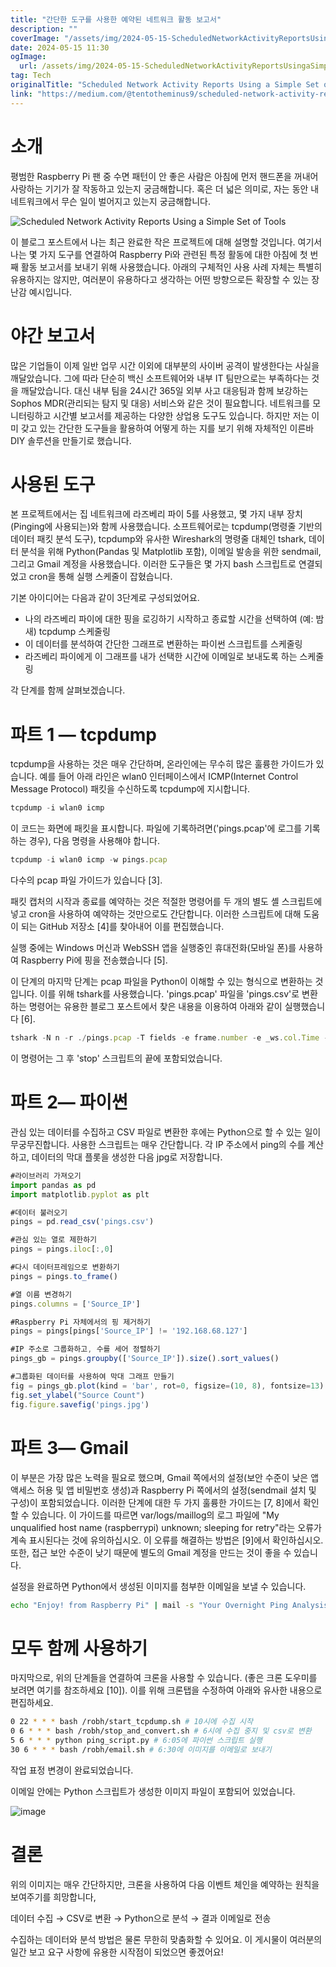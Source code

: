 ```yaml
---
title: "간단한 도구를 사용한 예약된 네트워크 활동 보고서"
description: ""
coverImage: "/assets/img/2024-05-15-ScheduledNetworkActivityReportsUsingaSimpleSetofTools_0.png"
date: 2024-05-15 11:30
ogImage: 
  url: /assets/img/2024-05-15-ScheduledNetworkActivityReportsUsingaSimpleSetofTools_0.png
tag: Tech
originalTitle: "Scheduled Network Activity Reports Using a Simple Set of Tools"
link: "https://medium.com/@tentotheminus9/scheduled-network-activity-reports-using-a-simple-set-of-tools-646367b22c33"
---
```



# 소개

평범한 Raspberry Pi 팬 중 수면 패턴이 안 좋은 사람은 아침에 먼저 핸드폰을 꺼내어 사랑하는 기기가 잘 작동하고 있는지 궁금해합니다. 혹은 더 넓은 의미로, 자는 동안 내 네트워크에서 무슨 일이 벌어지고 있는지 궁금해합니다.

![Scheduled Network Activity Reports Using a Simple Set of Tools](/assets/img/2024-05-15-ScheduledNetworkActivityReportsUsingaSimpleSetofTools_0.png)

이 블로그 포스트에서 나는 최근 완료한 작은 프로젝트에 대해 설명할 것입니다. 여기서 나는 몇 가지 도구를 연결하여 Raspberry Pi와 관련된 특정 활동에 대한 아침에 첫 번째 활동 보고서를 보내기 위해 사용했습니다. 아래의 구체적인 사용 사례 자체는 특별히 유용하지는 않지만, 여러분이 유용하다고 생각하는 어떤 방향으로든 확장할 수 있는 장난감 예시입니다.



# 야간 보고서

많은 기업들이 이제 일반 업무 시간 이외에 대부분의 사이버 공격이 발생한다는 사실을 깨달았습니다. 그에 따라 단순히 백신 소프트웨어와 내부 IT 팀만으로는 부족하다는 것을 깨달았습니다. 대신 내부 팀을 24시간 365일 외부 사고 대응팀과 함께 보강하는 Sophos MDR(관리되는 탐지 및 대응) 서비스와 같은 것이 필요합니다. 네트워크를 모니터링하고 시간별 보고서를 제공하는 다양한 상업용 도구도 있습니다. 하지만 저는 이미 갖고 있는 간단한 도구들을 활용하여 어떻게 하는 지를 보기 위해 자체적인 이른바 DIY 솔루션을 만들기로 했습니다.

# 사용된 도구

본 프로젝트에서는 집 네트워크에 라즈베리 파이 5를 사용했고, 몇 가지 내부 장치(Pinging에 사용되는)와 함께 사용했습니다. 소프트웨어로는 tcpdump(명령줄 기반의 데이터 패킷 분석 도구), tcpdump와 유사한 Wireshark의 명령줄 대체인 tshark, 데이터 분석을 위해 Python(Pandas 및 Matplotlib 포함), 이메일 발송을 위한 sendmail, 그리고 Gmail 계정을 사용했습니다. 이러한 도구들은 몇 가지 bash 스크립트로 연결되었고 cron을 통해 실행 스케줄이 잡혔습니다.



기본 아이디어는 다음과 같이 3단계로 구성되었어요.

- 나의 라즈베리 파이에 대한 핑을 로깅하기 시작하고 종료할 시간을 선택하여 (예: 밤새) tcpdump 스케줄링
- 이 데이터를 분석하여 간단한 그래프로 변환하는 파이썬 스크립트를 스케줄링
- 라즈베리 파이에게 이 그래프를 내가 선택한 시간에 이메일로 보내도록 하는 스케줄링

각 단계를 함께 살펴보겠습니다.

# 파트 1 — tcpdump



tcpdump을 사용하는 것은 매우 간단하며, 온라인에는 무수히 많은 훌륭한 가이드가 있습니다. 예를 들어 아래 라인은 wlan0 인터페이스에서 ICMP(Internet Control Message Protocol) 패킷을 수신하도록 tcpdump에 지시합니다.

```js
tcpdump -i wlan0 icmp
```

이 코드는 화면에 패킷을 표시합니다. 파일에 기록하려면('pings.pcap'에 로그를 기록하는 경우), 다음 명령을 사용해야 합니다.

```js
tcpdump -i wlan0 icmp -w pings.pcap
```



다수의 pcap 파일 가이드가 있습니다 [3].

패킷 캡처의 시작과 종료를 예약하는 것은 적절한 명령어를 두 개의 별도 셸 스크립트에 넣고 cron을 사용하여 예약하는 것만으로도 간단합니다. 이러한 스크립트에 대해 도움이 되는 GitHub 저장소 [4]를 찾아내어 이를 편집했습니다.

실행 중에는 Windows 머신과 WebSSH 앱을 실행중인 휴대전화(모바일 폰)를 사용하여 Raspberry Pi에 핑을 전송했습니다 [5].

이 단계의 마지막 단계는 pcap 파일을 Python이 이해할 수 있는 형식으로 변환하는 것입니다. 이를 위해 tshark를 사용했습니다. 'pings.pcap' 파일을 'pings.csv'로 변환하는 명령어는 유용한 블로그 포스트에서 찾은 내용을 이용하여 아래와 같이 실행했습니다 [6].



```js
tshark -N n -r ./pings.pcap -T fields -e frame.number -e _ws.col.Time -e _ws.col.Source -e _ws.col.Destination -e _ws.col.Protocol -e _ws.col.Length -e _ws.col.Info -e tcp.seq -e ip.ttl -E header=y -E separator=, > pings.csv
```

이 명령어는 그 후 'stop' 스크립트의 끝에 포함되었습니다.

# 파트 2— 파이썬

관심 있는 데이터를 수집하고 CSV 파일로 변환한 후에는 Python으로 할 수 있는 일이 무궁무진합니다. 사용한 스크립트는 매우 간단합니다. 각 IP 주소에서 ping의 수를 계산하고, 데이터의 막대 플롯을 생성한 다음 jpg로 저장합니다.



```js
#라이브러리 가져오기
import pandas as pd
import matplotlib.pyplot as plt

#데이터 불러오기
pings = pd.read_csv('pings.csv')

#관심 있는 열로 제한하기
pings = pings.iloc[:,0]

#다시 데이터프레임으로 변환하기
pings = pings.to_frame()

#열 이름 변경하기
pings.columns = ['Source_IP']

#Raspberry Pi 자체에서의 핑 제거하기
pings = pings[pings['Source_IP'] != '192.168.68.127']

#IP 주소로 그룹화하고, 수를 세어 정렬하기
pings_gb = pings.groupby(['Source_IP']).size().sort_values()

#그룹화된 데이터를 사용하여 막대 그래프 만들기
fig = pings_gb.plot(kind = 'bar', rot=0, figsize=(10, 8), fontsize=13)
fig.set_ylabel("Source Count")
fig.figure.savefig('pings.jpg')
```

# 파트 3— Gmail

이 부분은 가장 많은 노력을 필요로 했으며, Gmail 쪽에서의 설정(보안 수준이 낮은 앱 액세스 허용 및 앱 비밀번호 생성)과 Raspberry Pi 쪽에서의 설정(sendmail 설치 및 구성)이 포함되었습니다. 이러한 단계에 대한 두 가지 훌륭한 가이드는 [7, 8]에서 확인할 수 있습니다. 이 가이드를 따르면 var/logs/maillog의 로그 파일에 "My unqualified host name (raspberrypi) unknown; sleeping for retry"라는 오류가 계속 표시된다는 것에 유의하십시오. 이 오류를 해결하는 방법은 [9]에서 확인하십시오. 또한, 접근 보안 수준이 낮기 때문에 별도의 Gmail 계정을 만드는 것이 좋을 수 있습니다.

설정을 완료하면 Python에서 생성된 이미지를 첨부한 이메일을 보낼 수 있습니다.




```bash
echo "Enjoy! from Raspberry Pi" | mail -s "Your Overnight Ping Analysis!" [내 주 이메일 주소] -A pings.jpg
```

# 모두 함께 사용하기

마지막으로, 위의 단계들을 연결하여 크론을 사용할 수 있습니다. (좋은 크론 도우미를 보려면 여기를 참조하세요 [10]). 이를 위해 크론탭을 수정하여 아래와 유사한 내용으로 편집하세요.

```bash
0 22 * * * bash /robh/start_tcpdump.sh # 10시에 수집 시작
0 6 * * * bash /robh/stop_and_convert.sh # 6시에 수집 중지 및 csv로 변환
5 6 * * * python ping_script.py # 6:05에 파이썬 스크립트 실행
30 6 * * * bash /robh/email.sh # 6:30에 이미지를 이메일로 보내기
```



작업 표정 변경이 완료되었습니다.



이메일 안에는 Python 스크립트가 생성한 이미지 파일이 포함되어 있었습니다.

![image](/assets/img/2024-05-15-ScheduledNetworkActivityReportsUsingaSimpleSetofTools_2.png)

# 결론

위의 이미지는 매우 간단하지만, 크론을 사용하여 다음 이벤트 체인을 예약하는 원칙을 보여주기를 희망합니다,



데이터 수집 → CSV로 변환 → Python으로 분석 → 결과 이메일로 전송

수집하는 데이터와 분석 방법은 물론 무한히 맞춤화할 수 있어요. 이 게시물이 여러분의 일간 보고 요구 사항에 유용한 시작점이 되었으면 좋겠어요!